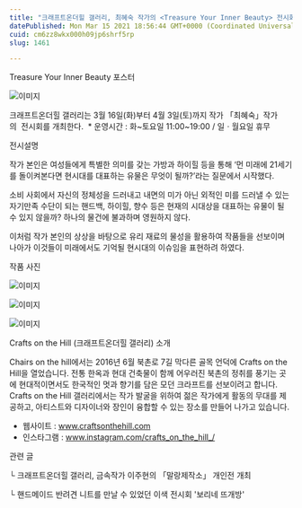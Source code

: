 ```yaml
---
title: "크래프트온더힐 갤러리, 최혜숙 작가의 <Treasure Your Inner Beauty> 전시회 개최"
datePublished: Mon Mar 15 2021 18:56:44 GMT+0000 (Coordinated Universal Time)
cuid: cm6zz8wkx000h09jp6shrf5rp
slug: 1461

---
```



Treasure Your Inner Beauty 포스터

![이미지](https://cdn.hashnode.com/res/hashnode/image/upload/v1739247815823/edb06420-c11e-4cba-a280-cfe885228f61.jpeg)

크래프트온더힐 갤러리는 3월 16일(화)부터 4월 3일(토)까지 작가 「최혜숙」작가의 <Treasure Your Inner Beauty> 전시회를 개최한다.  * 운영시간 : 화~토요일 11:00~19:00 / 일ㆍ월요일 휴무

전시설명

작가 본인은 여성들에게 특별한 의미를 갖는 가방과 하이힐 등을 통해 ‘먼 미래에 21세기를 돌이켜본다면 현시대를 대표하는 유물은 무엇이 될까?’라는 질문에서 시작했다.

소비 사회에서 자신의 정체성을 드러내고 내면의 미가 아닌 외적인 미를 드러낼 수 있는 자기만족 수단이 되는 핸드백, 하이힐, 향수 등은 현재의 시대상을 대표하는 유물이 될 수 있지 않을까? 하나의 물건에 불과하며 영원하지 않다.

이처럼 작가 본인의 상상을 바탕으로 유리 재료의 물성을 활용하여 작품들을 선보이며 나아가 이것들이 미래에서도 기억될 현시대의 이슈임을 표현하려 하였다.

작품 사진

![이미지](https://cdn.hashnode.com/res/hashnode/image/upload/v1739247817750/29c6981c-bf10-4222-9e05-0abbb0cffd98.jpeg)

![이미지](https://cdn.hashnode.com/res/hashnode/image/upload/v1739247819251/352e4457-f660-4fa1-87a1-3f61c7ce234c.jpeg)

![이미지](https://cdn.hashnode.com/res/hashnode/image/upload/v1739247820975/71ebbc4c-a87e-4743-a793-dd1b2e5fdb29.jpeg)

Crafts on the Hill (크래프트온더힐 갤러리) 소개

Chairs on the hill에서는 2016년 6월 북촌로 7길 막다른 골목 언덕에 Crafts on the Hill을 열었습니다. 전통 한옥과 현대 건축물이 함께 어우러진 북촌의 정취를 풍기는 곳에 현대적이면서도 한국적인 멋과 향기를 담은 모던 크라프트를 선보이려고 합니다. Crafts on the Hill 갤러리에서는 작가 발굴을 위하여 젊은 작가에게 활동의 무대를 제공하고, 아티스트와 디자이너와 장인이 융합할 수 있는 장소를 만들어 나가고 있습니다.

- 웹사이트 : www.craftsonthehill.com
- 인스타그램 : www.instagram.com/crafts_on_the_hill_/

관련 글

└ 크래프트온더힐 갤러리, 금속작가 이주현의 「말랑제작소」 개인전 개최

└ 핸드메이드 반려견 니트를 만날 수 있었던 이색 전시회 '보리네 뜨개방'